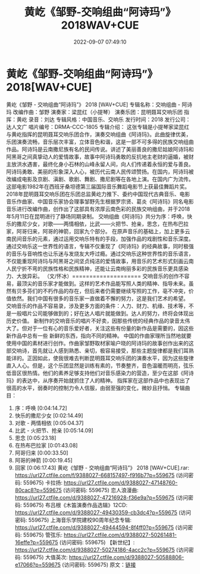 ﻿---
title: 黄屹《邹野-交响组曲“阿诗玛”》2018WAV+CUE
date: 2022-09-07 07:49:10
categories: 古典音乐、新世纪、纯音雅乐
tags: 纯音雅乐
---
# 黄屹《邹野-交响组曲“阿诗玛”》2018[WAV+CUE]

黄屹《邹野 - 交响组曲“阿诗玛”》 2018 [WAV+CUE]
专辑名称：交响组曲 - 阿诗玛
改编作曲：邹野
演奏家：梁昆红（小提琴）
演奏乐团：昆明聂耳交响乐团
指挥：黄屹
录音：刘达
专辑风格：中国音乐、交响乐
发行时间：2018
发行公司：达人文广
唱片编号：DRMA-CCC-1805
专辑介绍：
这张专辑是小提琴家梁昆红与黄屹指挥的昆明聂耳交响乐团合作，演奏交响组曲《阿诗玛》。此曲旋律优美，乐团演奏流畅，音乐层次丰富，立体音色和谐，这是一部不可多得的民族交响组曲作品。阿诗玛是云南撒尼族有名的民间传说。讲述了美丽善良的撒尼姑娘阿诗玛和阿黑哥之间真挚动人的爱情故事，故事中阿诗玛勇敢的反抗地主老财的逼婚，被财主放洪水遇害，最终化身小石林的山峰永留人间，向人们传递着永恒的爱与善良。
阿诗玛勇敢、美丽的形象深入人心，被历代云南人民传颂赞扬。在国内，阿诗玛被改编成电影及京剧、滇剧、歌剧、舞剧、撒尼剧等在各地上演。在国内广为流传。这部电影1982年在西班牙桑坦德第三届国际音乐舞蹈电影节上获最佳舞蹈片奖。2018年昆明聂耳交响乐团在乐团总监黄屹力推下、委约中国现代古典音乐、电影音乐作曲家、中国音乐家协会理事邹野先生根据罗宗贤、葛炎《阿诗玛》同名电影音乐进行改编作曲，创作出了这部具有浓厚云南色彩的民族交响组曲，并于2018年5月11日在昆明进行了静场同期录制。
交响组曲《阿诗玛》共分为序：呼唤，快乐的撒尼少女，对歌——两情相依，比武——火把节、抢亲，思念，在热布巴拉家，阿哥归来，阿哥的神箭，回家九个部分。
在原声音乐的基础上，加上更多云南民间音乐的元素，通过运用交响乐特有的手段，加强作品的戏剧性和音乐深度。通过交响乐这一世界性的语言，专辑不仅重现了《阿诗玛》的经典故事，同时极强的音乐与音响性也让乐迷与发烧友大呼过瘾。通过交响乐这种世界性的音乐语言，不仅能重现阿诗玛与阿黑哥之间坚贞纯洁的爱情故事，用音乐的艺术形式刻画云南人民宁折不弯的民族性格和民族精神，还能让云南绚丽多彩的民族音乐更具感染力、大放异彩。
（文/怀冰）====================
交响音乐的创作不容易，最顶尖的音乐家才能做到。这样的艺术作品能写照人类的精神、指导未来。虽然有贝多芬们的不朽作品的存在，但后来者仍需要继续写照的工作，亳不冲突，价值依然。我们中国有很多的音乐家一直做着不懈的努力，这是我们艺术的希望。
交响音乐的作品不容易录，涉及更多方面的条件：人力、财力、机缘、技术等，不是一般唱片公司能够做到的；好在达人唱片就能做到。达人的努力，终将会体现出历史价值。
新制怍的交响音乐的唱片不好卖，因那些传统的经典作品的录音太伟大了。但对于一位有心的音乐爱好者，关注这些有份量的新作品是需要的，因这些新作品中总有一些
新鲜的东西，指向不同的精神。
中国的作曲家理所当然地就要使用中国的素材进行创作。作曲家邹野取材家喻户晓的阿诗玛的故事创作出来的这部交响诗，首先就让人感到熟悉、亲切，极容易接受，那些主题旋律都是我们耳熟能详的。正因如此，使我很难去判断昆明聂耳交响乐团的演奏水平，因为这些旋律直入人心。但是，这个乐团显然是训练有素的，节奏整齐，音色温暖而明亮，弦乐低音区很热情。他们的素养足够支持他们对音乐感染力的营造，至少在这部《阿诗玛》的表达中，从序奏开始就抓住了人的精神。
指挥家在这部作品中也表现出了很高的水平，弱奏时的控制力令人信服，由弱至强的变化，微妙且抒悄。
专辑曲目：
01. 序：呼唤 [0:04:14.72]
02. 快乐的撒尼少女 [0:02:14.49]
03. 对歌 - 两情相依 [0:05:04.37]
04. 比武 - 火把节、抢亲 [0:05:14.09]
05. 思念 [0:05:23.18]
06. 在热布巴拉家 [0:01:43.08]
07. 阿哥归来 [0:00:33.50]
08. 阿哥的神箭 [0:00:19.45]
09. 回家 [0:06:17.43]
黄屹《邹野 - 交响组曲“阿诗玛”》 2018 [WAV+CUE].rar: https://url27.ctfile.com/f/9388027-668157497-f916b7?p=559675
(访问密码: 559675)
卡拉扬: https://url27.ctfile.com/d/9388027-47148760-80cac8?p=559675
(访问密码: 559675)
恋人浪漫曲: https://url27.ctfile.com/d/9388027-47216928-f36e9a?p=559675
(访问密码: 559675)
布吕根《木笛演奏作品选辑》12CD: https://url27.ctfile.com/d/9388027-49430359-cb3dc4?p=559675
(访问密码: 559675)
上海音乐学院建校90周年纪念专辑: https://url27.ctfile.com/d/9388027-49444594-8f4ff0?p=559675
(访问密码: 559675)
管弦乐: https://url27.ctfile.com/d/9388027-50261481-16effe?p=559675
(访问密码: 559675)
【新世纪】: https://url27.ctfile.com/d/9388027-50274186-4acc2c?p=559675
(访问密码: 559675)
大值英次: https://url27.ctfile.com/d/9388027-50588806-e17066?p=559675
(访问密码: 559675)
原文：[链接](https://blog.sina.com.cn/s/blog_1647c7e7601030z9v.html)